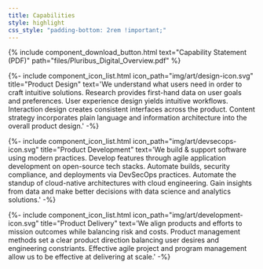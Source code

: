 ```yaml
---
title: Capabilities
style: highlight
css_style: "padding-bottom: 2rem !important;"
---
```


<div class="text-center mt-3">
{% include component_download_button.html
text="Capability Statement (PDF)"
path="files/Pluribus_Digital_Overview.pdf" %}
</div>
  
{%- include component_icon_list.html 
icon_path="img/art/design-icon.svg"
title="Product Design"
text='We understand what users need in order to craft intuitive solutions. Research provides first-hand data on user goals and preferences. User experience design yields intuitive workflows. Interaction design creates consistent interfaces across the product. Content strategy incorporates plain language and information architecture into the overall product design.' -%}

{%- include component_icon_list.html 
icon_path="img/art/devsecops-icon.svg"
title="Product Development"
text='We build & support software using modern practices. Develop features through agile application development on open-source tech stacks. Automate builds, security compliance, and deployments via DevSecOps practices. Automate the standup of cloud-native architectures with cloud engineering. Gain insights from data and make better decisions with data science and analytics solutions.' -%}

{%- include component_icon_list.html 
icon_path="img/art/development-icon.svg"
title="Product Delivery"
text='We align products and efforts to mission outcomes while balancing risk and costs. Product management methods set a clear product direction balancing user desires and engineering constriants. Effective agile project and program management allow us to be effective at delivering at scale.' -%}